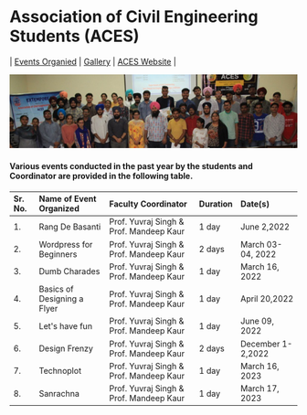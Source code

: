 # Association of Civil Engineering Students (ACES)

| [Events Organied](ACES.md) | [Gallery](gallery.md) | [ACES Website](https://gndecaces.wordpress.com/) |


![aces](Images/aq.jpg)

#### Various events conducted in the past year by the students and Coordinator are provided in the following table.

| Sr. No. | Name of Event Organized             | Faculty Coordinator                            | Duration | Date(s)               |
|:--------|:------------------------------------|:-----------------------------------------------|:---------|:----------------------|
| 1.      | Rang De Basanti                     | Prof. Yuvraj Singh & Prof. Mandeep Kaur | 1 day    | June 2,2022	        |
| 2.      | Wordpress for Beginners             | Prof. Yuvraj Singh & Prof. Mandeep Kaur | 2 days   | March 03-04, 2022     |
| 3.      | Dumb Charades                       | Prof. Yuvraj Singh & Prof. Mandeep Kaur | 1 day    | March 16, 2022        |
| 4.      | Basics of Designing a Flyer         | Prof. Yuvraj Singh & Prof. Mandeep Kaur | 1 day    | April 20,2022         |
| 5.      | Let's have fun                      | Prof. Yuvraj Singh & Prof. Mandeep Kaur | 1 day    | June 09, 2022         |
| 6.      | Design Frenzy                       | Prof. Yuvraj Singh & Prof. Mandeep Kaur | 2 days   | December 1-2,2022     |
| 7.      | Technoplot	                        | Prof. Yuvraj Singh & Prof. Mandeep Kaur | 1 day    | March 16, 2023        |
| 8.      | Sanrachna						    | Prof. Yuvraj Singh & Prof. Mandeep Kaur | 1 day    | March 17, 2023        |


